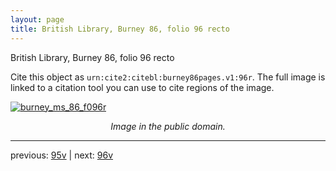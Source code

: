 ```yaml
---
layout: page
title: British Library, Burney 86, folio 96 recto
---
```


British Library, Burney 86, folio 96 recto

Cite this object as `urn:cite2:citebl:burney86pages.v1:96r`.  The full image is linked to a citation tool you can use to cite regions of the image.

[![burney_ms_86_f096r](http://www.homermultitext.org/iipsrv?IIIF=/project/homer/pyramidal/deepzoom/citebl/burney86imgs/v1/burney_ms_86_f096r.tif/full/800,/0/default.jpg)](http://www.homermultitext.org/ict2/?urn=urn:cite2:citebl:burney86imgs.v1:burney_ms_86_f096r) 

<p style="text-align: center; font-style: italic;">Image in the public domain.</p>

---

previous: [95v](../95v/) | next: [96v](../96v/)